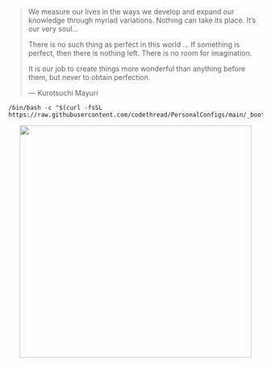 > We measure our lives in the ways we develop and expand our knowledge 
> through myriad variations. Nothing can take its place. It’s our very soul... 
>
> There is no such thing as perfect in this world ... If something
> is perfect, then there is nothing left. There is no room for imagination.
>
> It is our job to create things more wonderful than anything before them, but
> never to obtain perfection.
>
> ― Kurotsuchi Mayuri

```
/bin/bash -c "$(curl -fsSL https://raw.githubusercontent.com/codethread/PersonalConfigs/main/_boot/boot.sh)"
```

<p align="center">
  <img width="460" src="https://64.media.tumblr.com/9f3abf18b67d35111b2b314463093517/tumblr_n8bzxpd3Kn1qzbqw1o1_400.gif">
</p>
